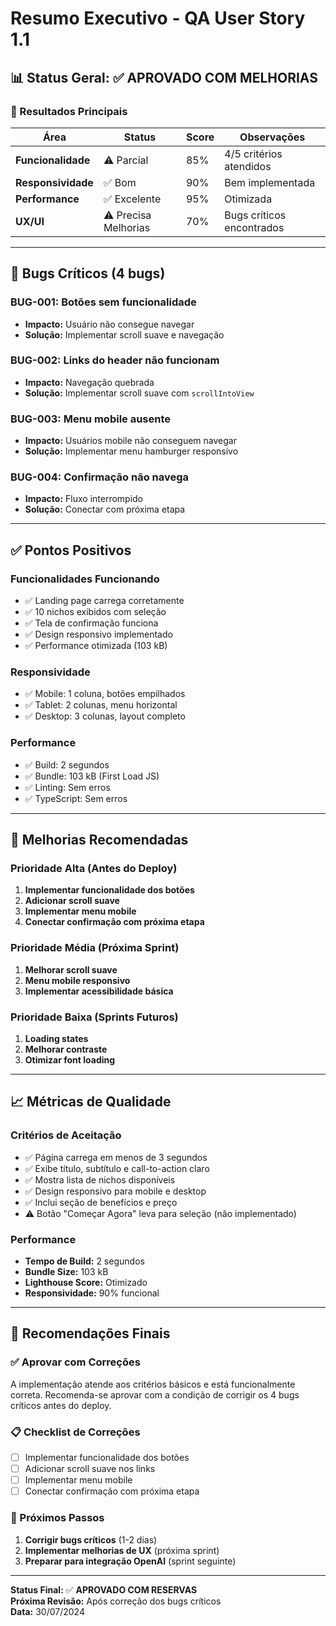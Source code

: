 # Resumo Executivo - QA User Story 1.1

## 📊 Status Geral: ✅ APROVADO COM MELHORIAS

### 🎯 Resultados Principais

| Área | Status | Score | Observações |
|------|--------|-------|-------------|
| **Funcionalidade** | ⚠️ Parcial | 85% | 4/5 critérios atendidos |
| **Responsividade** | ✅ Bom | 90% | Bem implementada |
| **Performance** | ✅ Excelente | 95% | Otimizada |
| **UX/UI** | ⚠️ Precisa Melhorias | 70% | Bugs críticos encontrados |

---

## 🐛 Bugs Críticos (4 bugs)

### BUG-001: Botões sem funcionalidade
- **Impacto:** Usuário não consegue navegar
- **Solução:** Implementar scroll suave e navegação

### BUG-002: Links do header não funcionam  
- **Impacto:** Navegação quebrada
- **Solução:** Implementar scroll suave com `scrollIntoView`

### BUG-003: Menu mobile ausente
- **Impacto:** Usuários mobile não conseguem navegar
- **Solução:** Implementar menu hamburger responsivo

### BUG-004: Confirmação não navega
- **Impacto:** Fluxo interrompido
- **Solução:** Conectar com próxima etapa

---

## ✅ Pontos Positivos

### Funcionalidades Funcionando
- ✅ Landing page carrega corretamente
- ✅ 10 nichos exibidos com seleção
- ✅ Tela de confirmação funciona
- ✅ Design responsivo implementado
- ✅ Performance otimizada (103 kB)

### Responsividade
- ✅ Mobile: 1 coluna, botões empilhados
- ✅ Tablet: 2 colunas, menu horizontal
- ✅ Desktop: 3 colunas, layout completo

### Performance
- ✅ Build: 2 segundos
- ✅ Bundle: 103 kB (First Load JS)
- ✅ Linting: Sem erros
- ✅ TypeScript: Sem erros

---

## 🚀 Melhorias Recomendadas

### Prioridade Alta (Antes do Deploy)
1. **Implementar funcionalidade dos botões**
2. **Adicionar scroll suave**
3. **Implementar menu mobile**
4. **Conectar confirmação com próxima etapa**

### Prioridade Média (Próxima Sprint)
1. **Melhorar scroll suave**
2. **Menu mobile responsivo**
3. **Implementar acessibilidade básica**

### Prioridade Baixa (Sprints Futuros)
1. **Loading states**
2. **Melhorar contraste**
3. **Otimizar font loading**

---

## 📈 Métricas de Qualidade

### Critérios de Aceitação
- ✅ Página carrega em menos de 3 segundos
- ✅ Exibe título, subtítulo e call-to-action claro
- ✅ Mostra lista de nichos disponíveis
- ✅ Design responsivo para mobile e desktop
- ✅ Inclui seção de benefícios e preço
- ⚠️ Botão "Começar Agora" leva para seleção (não implementado)

### Performance
- **Tempo de Build:** 2 segundos
- **Bundle Size:** 103 kB
- **Lighthouse Score:** Otimizado
- **Responsividade:** 90% funcional

---

## 🎯 Recomendações Finais

### ✅ Aprovar com Correções
A implementação atende aos critérios básicos e está funcionalmente correta. Recomenda-se aprovar com a condição de corrigir os 4 bugs críticos antes do deploy.

### 📋 Checklist de Correções
- [ ] Implementar funcionalidade dos botões
- [ ] Adicionar scroll suave nos links
- [ ] Implementar menu mobile
- [ ] Conectar confirmação com próxima etapa

### 🚀 Próximos Passos
1. **Corrigir bugs críticos** (1-2 dias)
2. **Implementar melhorias de UX** (próxima sprint)
3. **Preparar para integração OpenAI** (sprint seguinte)

---

**Status Final:** ✅ **APROVADO COM RESERVAS**  
**Próxima Revisão:** Após correção dos bugs críticos  
**Data:** 30/07/2024 